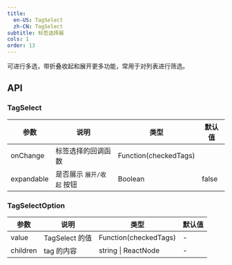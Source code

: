 ```yaml
---
title: 
  en-US: TagSelect
  zh-CN: TagSelect
subtitle: 标签选择器
cols: 1
order: 13
---
```


可进行多选，带折叠收起和展开更多功能，常用于对列表进行筛选。

## API

### TagSelect

| 参数       | 说明                      | 类型                  | 默认值 |
| ---------- | ------------------------- | --------------------- | ------ |
| onChange   | 标签选择的回调函数        | Function(checkedTags) |        |
| expandable | 是否展示 `展开/收起` 按钮 | Boolean               | false  |

### TagSelectOption

| 参数     | 说明           | 类型                  | 默认值 |
| -------- | -------------- | --------------------- | ------ |
| value    | TagSelect 的值 | Function(checkedTags) | -      |
| children | tag 的内容     | string \| ReactNode   | -      |
